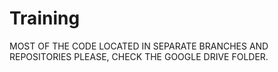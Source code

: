 # Training

MOST OF THE CODE LOCATED IN SEPARATE BRANCHES AND REPOSITORIES
PLEASE, CHECK THE GOOGLE DRIVE FOLDER.
